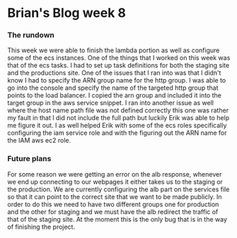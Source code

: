 # Brian's Blog week 8
### The rundown
This week we were able to finish the lambda portion as well as configure some of the ecs instances. One of the things that I worked on this week was that of the ecs tasks. I had to set up task definitions for both the staging site and the productions site. One of the issues that I ran into was that I didn't know I had to specify the ARN group name for the http group. I was able to go into the console and specify the name of the targeted http group that points to the load balancer. I copied the arn group and included it into the target group in the aws service snippet. I ran into another issue as well where the host name path file was not defined correctly this one was rather my fault in that I did not include the full path but luckily Erik was able to help me figure it out. I as well helped Erik with some of the ecs roles specifically configuring the iam service role and with the figuring out the ARN name for the IAM aws ec2 role.

### Future plans
For some reason we were getting an error on the alb response, whenever we end up connecting to our webpages it either takes us to the staging or the production. We are currently configuring the alb part on the services file so that it can point to the correct site that we want to be made publicly. In order to do this we need to have two different groups one for production and the other for staging and we must have the alb redirect the traffic of that of the staging site. At the moment this is the only bug that is in the way of finishing the project.
